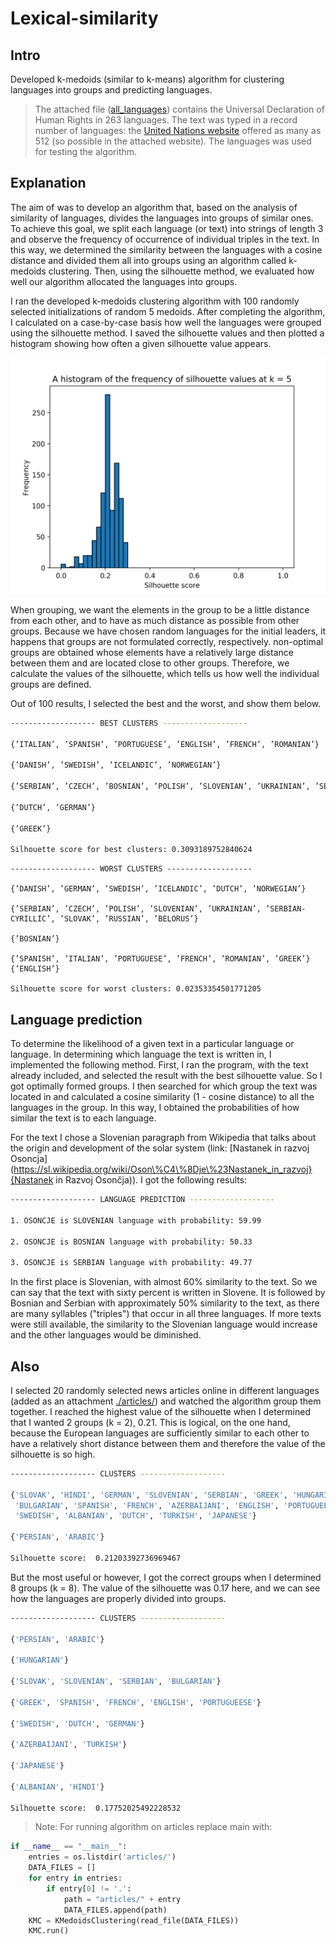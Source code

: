 # Lexical-similarity

## Intro

Developed k-medoids (similar to k-means) algorithm for clustering languages into groups and predicting languages.

> The attached file ([all_languages](https://github.com/simenravnik/lexical-similarity/tree/master/all_languages)) contains the Universal Declaration of Human Rights in 263 languages. The text was typed in a record number of languages: the <a href="http://www.ohchr.org/EN/UDHR/Pages/Introduction.aspx">United Nations website</a> offered as many as 512 (so possible in the attached website). The languages was used for testing the algorithm.

## Explanation

The aim of was to develop an algorithm that, based on the analysis of similarity of languages, divides the languages into groups of similar ones. To achieve this goal, we split each language (or text) into strings of length 3 and observe the frequency of occurrence of individual triples in the text. In this way, we determined the similarity between the languages with a cosine distance and divided them all into groups using an algorithm called k-medoids clustering. Then, using the silhouette method, we evaluated how well our algorithm allocated the languages into groups.

I ran the developed k-medoids clustering algorithm with 100 randomly selected initializations of random 5 medoids. After completing the algorithm, I calculated on a case-by-case basis how well the languages were grouped using the silhouette method. I saved the silhouette values and then plotted a histogram showing how often a given silhouette value appears.

![Silhouette score histogram](https://raw.githubusercontent.com/simenravnik/lexical-similarity/master/hist-eng.png?token=AIYHDHFJYAYX6ZV326XIYAS5ZAXWY "Silhouette score histogram")

When grouping, we want the elements in the group to be a little distance from each other, and to have as much distance as possible from other groups. Because we have chosen random languages for the initial leaders, it happens that groups are not formulated correctly, respectively. non-optimal groups are obtained whose elements have a relatively large distance between them and are located close to other groups. Therefore, we calculate the values of the silhouette, which tells us how well the individual groups are defined.

Out of 100 results, I selected the best and the worst, and show them below.

```bash
------------------- BEST CLUSTERS -------------------

{’ITALIAN’, ’SPANISH’, ’PORTUGUESE’, ’ENGLISH’, ’FRENCH’, ’ROMANIAN’}

{’DANISH’, ’SWEDISH’, ’ICELANDIC’, ’NORWEGIAN’}

{’SERBIAN’, ’CZECH’, ’BOSNIAN’, ’POLISH’, ’SLOVENIAN’, ’UKRAINIAN’, ’SERBIAN-CYRILLIC’, ’SLOVAK’, ’RUSSIAN’, ’BELORUS’}

{’DUTCH’, ’GERMAN’}

{’GREEK’}

Silhouette score for best clusters: 0.3093189752840624
```

```bahs
------------------- WORST CLUSTERS -------------------

{’DANISH’, ’GERMAN’, ’SWEDISH’, ’ICELANDIC’, ’DUTCH’, ’NORWEGIAN’}

{’SERBIAN’, ’CZECH’, ’POLISH’, ’SLOVENIAN’, ’UKRAINIAN’, ’SERBIAN-CYRILLIC’, ’SLOVAK’, ’RUSSIAN’, ’BELORUS’}

{’BOSNIAN’}

{’SPANISH’, ’ITALIAN’, ’PORTUGUESE’, ’FRENCH’, ’ROMANIAN’, ’GREEK’} {’ENGLISH’}

Silhouette score for worst clusters: 0.02353354501771205
```

## Language prediction

To determine the likelihood of a given text in a particular language or language. In determining which language the text is written in, I implemented the following method. First, I ran the program, with the text already included, and selected the result with the best silhouette value. So I got optimally formed groups. I then searched for which group the text was located in and calculated a cosine similarity (1 - cosine distance) to all the languages in the group. In this way, I obtained the probabilities of how similar the text is to each language.

For the text I chose a Slovenian paragraph from Wikipedia that talks about the origin and development of the solar system (link: [Nastanek in razvoj Osoncja](https://sl.wikipedia.org/wiki/Oson\%C4\%8Dje\%23Nastanek_in_razvoj}{Nastanek in Razvoj Osončja)). I got the following results:

```bash
------------------- LANGUAGE PREDICTION ------------------- 

1. OSONCJE is SLOVENIAN language with probability: 59.99
 
2. OSONCJE is BOSNIAN language with probability: 50.33

3. OSONCJE is SERBIAN language with probability: 49.77
```

In the first place is Slovenian, with almost 60% similarity to the text. So we can say that the text with sixty percent is written in Slovene. It is followed by Bosnian and Serbian with approximately 50% similarity to the text, as there are many syllables ("triples") that occur in all three languages. If more texts were still available, the similarity to the Slovenian language would increase and the other languages would be diminished.

## Also

I selected 20 randomly selected news articles online in different languages (added as an attachment [./articles/](https://github.com/simenravnik/lexical-similarity/tree/master/articles)) and watched the algorithm group them together. I reached the highest value of the silhouette when I determined that I wanted 2 groups (k = 2), 0.21. This is logical, on the one hand, because the European languages are sufficiently similar to each other to have a relatively short distance between them and therefore the value of the silhouette is so high.

```bash
------------------- CLUSTERS -------------------

{'SLOVAK', 'HINDI', 'GERMAN', 'SLOVENIAN', 'SERBIAN', 'GREEK', 'HUNGARIAN', 
 'BULGARIAN', 'SPANISH', 'FRENCH', 'AZERBAIJANI', 'ENGLISH', 'PORTUGUEESE', 
 'SWEDISH', 'ALBANIAN', 'DUTCH', 'TURKISH', 'JAPANESE'}

{'PERSIAN', 'ARABIC'}

Silhouette score:  0.21203392736969467
```

But the most useful or however, I got the correct groups when I determined 8 groups (k = 8). The value of the silhouette was 0.17 here, and we can see how the languages are properly divided into groups.

```bash
------------------- CLUSTERS -------------------

{'PERSIAN', 'ARABIC'}

{'HUNGARIAN'}

{'SLOVAK', 'SLOVENIAN', 'SERBIAN', 'BULGARIAN'}

{'GREEK', 'SPANISH', 'FRENCH', 'ENGLISH', 'PORTUGUEESE'}

{'SWEDISH', 'DUTCH', 'GERMAN'}

{'AZERBAIJANI', 'TURKISH'}

{'JAPANESE'}

{'ALBANIAN', 'HINDI'}

Silhouette score:  0.17752025492228532
```

> Note: For running algorithm on articles replace main with:

```python
if __name__ == "__main__":
    entries = os.listdir('articles/')
    DATA_FILES = []
    for entry in entries:
        if entry[0] != '.':
            path = "articles/" + entry
            DATA_FILES.append(path)
    KMC = KMedoidsClustering(read_file(DATA_FILES))
    KMC.run()
```